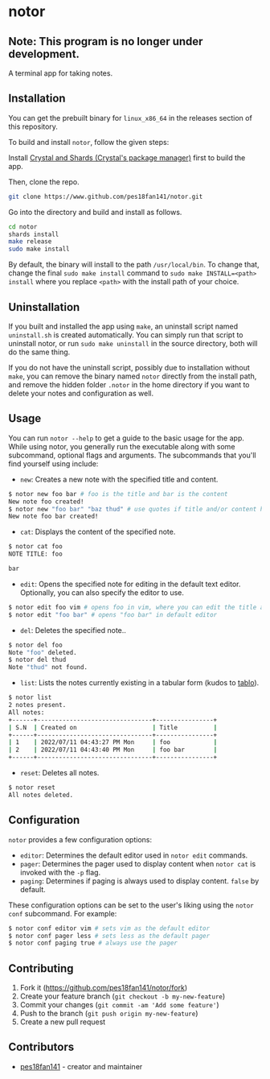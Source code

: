 # notor

## Note: This program is no longer under development.

A terminal app for taking notes.

## Installation

You can get the prebuilt binary for `linux_x86_64` in the releases section of this repository.

To build and install `notor`, follow the given steps:

Install [Crystal and Shards (Crystal's package manager)](https://crystal-lang.org/install/) first to build the app.

Then, clone the repo.

```bash
git clone https://www.github.com/pes18fan141/notor.git
```

Go into the directory and build and install as follows.

```bash
cd notor
shards install
make release
sudo make install
```

By default, the binary will install to the path `/usr/local/bin`. To change that, change the final `sudo make install` command to `sudo make INSTALL=<path> install` where you replace `<path>` with the install path of your choice.

## Uninstallation

If you built and installed the app using `make`, an uninstall script named `uninstall.sh` is created automatically. You can simply run that script to uninstall notor, or run `sudo make uninstall` in the source directory, both will do the same thing.

If you do not have the uninstall script, possibly due to installation without `make`, you can remove the binary named `notor` directly from the install path, and remove the hidden folder `.notor` in the home directory if you want to delete your notes and configuration as well.

## Usage

You can run `notor --help` to get a guide to the basic usage for the app. While using notor, you generally run the executable along with some subcommand, optional flags and arguments. The subcommands that you'll find yourself using include:

- `new`: Creates a new note with the specified title and content.

```bash
$ notor new foo bar # foo is the title and bar is the content
New note foo created!
$ notor new "foo bar" "baz thud" # use quotes if title and/or content have more than one word
New note foo bar created!
```

- `cat`: Displays the content of the specified note.

```bash
$ notor cat foo
NOTE TITLE: foo

bar
```

- `edit`: Opens the specified note for editing in the default text editor. Optionally, you can also specify the editor to use.

```bash
$ notor edit foo vim # opens foo in vim, where you can edit the title and content, then close the window to save changes.
$ notor edit "foo bar" # opens "foo bar" in default editor
```

- `del`: Deletes the specified note..

```bash
$ notor del foo
Note "foo" deleted.
$ notor del thud
Note "thud" not found.
```

- `list`: Lists the notes currently existing in a tabular form (kudos to [tablo](https://www.github.com/hutou/tablo/)).
```bash
$ notor list
2 notes present.
All notes:
+------+--------------------------------+----------------+
| S.N  | Created on                     | Title          |
+------+--------------------------------+----------------+
| 1    | 2022/07/11 04:43:27 PM Mon     | foo            |
| 2    | 2022/07/11 04:43:40 PM Mon     | foo bar        |
+------+--------------------------------+----------------+
```

- `reset`: Deletes all notes.
```bash
$ notor reset
All notes deleted.
```

## Configuration

`notor` provides a few configuration options:

- `editor`: Determines the default editor used in `notor edit` commands.
- `pager`: Determines the pager used to display content when `notor cat` is invoked with the `-p` flag.
- `paging`: Determines if paging is always used to display content. `false` by default.

These configuration options can be set to the user's liking using the `notor conf` subcommand. For example:

```bash
$ notor conf editor vim # sets vim as the default editor
$ notor conf pager less # sets less as the default pager
$ notor conf paging true # always use the pager
```

## Contributing

1. Fork it (<https://github.com/pes18fan141/notor/fork>)
2. Create your feature branch (`git checkout -b my-new-feature`)
3. Commit your changes (`git commit -am 'Add some feature'`)
4. Push to the branch (`git push origin my-new-feature`)
5. Create a new pull request

## Contributors

- [pes18fan141](https://github.com/pes18fan141) - creator and maintainer
